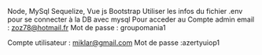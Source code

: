 Node, MySql Sequelize, Vue js Bootstrap
Utiliser les infos du fichier .env pour se connecter à la DB avec mysql
Pour acceder au 
Compte admin email : zoz78@hotmail.fr
Mot de passe : groupomania1

Compte utilisateur : miklar@gmail.com
Mot de passe :azertyuiop1